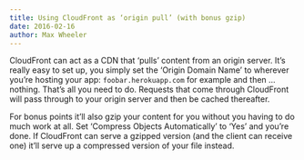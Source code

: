 ```yaml
---
title: Using CloudFront as ‘origin pull’ (with bonus gzip)
date: 2016-02-16
author: Max Wheeler
---
```


CloudFront can act as a CDN that ‘pulls’ content from an origin server. It’s really easy to set up, you simply set the ‘Origin Domain Name’ to wherever you’re hosting your app: `foobar.herokuapp.com` for example and then ... nothing. That’s all you need to do. Requests that come through CloudFront will pass through to your origin server and then be cached thereafter.

For bonus points it’ll also gzip your content for you without you having to do much work at all. Set ‘Compress Objects Automatically’ to ‘Yes’ and you’re done. If CloudFront can serve a gzipped version (and the client can receive one) it’ll serve up a compressed version of your file instead.
